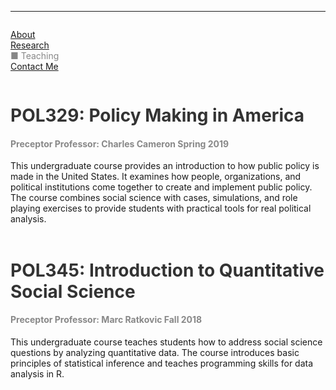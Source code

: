 <hr>
<div class="row">
  <div class="column left" style="color:#888">
    <p><a href="https://leahrosenstiel.github.io">About</a> <br> <a href="research">Research</a> <br><currentpage></currentpage> &#9632; Teaching<br> <a href="contactme">Contact Me</a> </p>
  </div>
  <div class="column right">
<h1 style="color:#333">POL329: Policy Making in America</h1> 
<h4 style="color:#888">Preceptor <tab1>Professor: Charles Cameron</tab1> <tab1>Spring 2019</tab1></h4>
This undergraduate course provides an introduction to how public policy is made in the United States. It examines how people, organizations, and political institutions come together to create and implement public policy. The course combines social science with cases, simulations, and role playing exercises to provide students with practical tools for real political analysis. <br> <br>

<h1 style="color:#333">POL345: Introduction to Quantitative Social Science</h1> 
<h4 style="color:#888">Preceptor <tab1>Professor: Marc Ratkovic</tab1> <tab1>Fall 2018</tab1></h4>
This undergraduate course teaches students how to address social science questions by analyzing quantitative data. The course introduces basic principles of statistical inference and teaches programming skills for data analysis in R. <br> <br>
</div>
</div>
